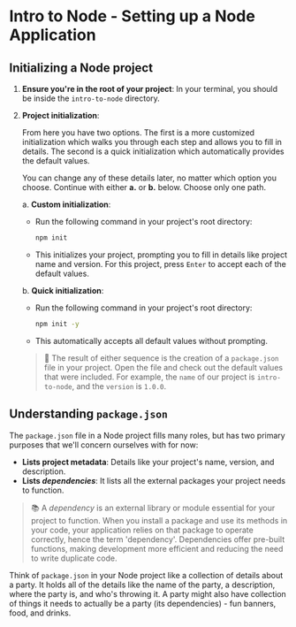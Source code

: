 # Intro to Node - Setting up a Node Application

## Initializing a Node project

1. **Ensure you're in the root of your project**: In your terminal, you should be inside the `intro-to-node` directory.

2. **Project initialization**:

   From here you have two options. The first is a more customized initialization which walks you through each step and allows you to fill in details. The second is a quick initialization which automatically provides the default values.

   You can change any of these details later, no matter which option you choose. Continue with either **a.** or **b.** below. Choose only one path.

   a. **Custom initialization**:

      - Run the following command in your project's root directory:

        ```bash
        npm init
        ```

      - This initializes your project, prompting you to fill in details like project name and version. For this project, press `Enter` to accept each of the default values.

   b. **Quick initialization**:

      - Run the following command in your project's root directory:

        ```bash
        npm init -y
        ```

      - This automatically accepts all default values without prompting.

   > 🧠 The result of either sequence is the creation of a `package.json` file in your project. Open the file and check out the default values that were included. For example, the `name` of our project is `intro-to-node`, and the `version` is `1.0.0`.

## Understanding `package.json`

The `package.json` file in a Node project fills many roles, but has two primary purposes that we'll concern ourselves with for now:

- **Lists project metadata**: Details like your project's name, version, and description.
- **Lists *dependencies***: It lists all the external packages your project needs to function.

> 📚 A *dependency* is an external library or module essential for your project to function. When you install a package and use its methods in your code, your application relies on that package to operate correctly, hence the term 'dependency'. Dependencies offer pre-built functions, making development more efficient and reducing the need to write duplicate code.

Think of `package.json` in your Node project like a collection of details about a party. It holds all of the details like the name of the party, a description, where the party is, and who's throwing it. A party might also have collection of things it needs to actually be a party (its dependencies) - fun banners, food, and drinks.